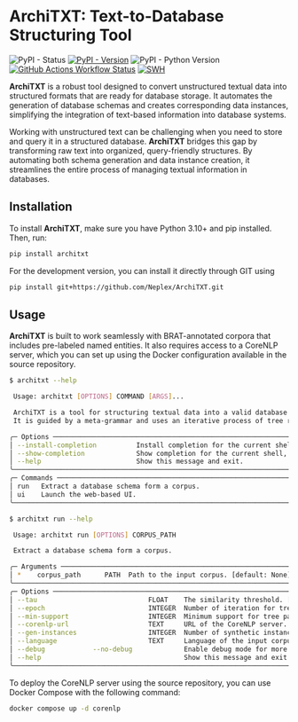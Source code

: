 # ArchiTXT: Text-to-Database Structuring Tool

![PyPI - Status](https://img.shields.io/pypi/status/architxt)
[![PyPI - Version](https://img.shields.io/pypi/v/architxt)](https://pypi.org/project/architxt/)
![PyPI - Python Version](https://img.shields.io/pypi/pyversions/architxt)
[![GitHub Actions Workflow Status](https://img.shields.io/github/actions/workflow/status/neplex/architxt/python-build.yml)](https://github.com/Neplex/ArchiTXT/actions)
[![SWH](https://archive.softwareheritage.org/badge/origin/https://github.com/Neplex/ArchiTXT/)](https://archive.softwareheritage.org/browse/origin/?origin_url=https://github.com/Neplex/ArchiTXT)

**ArchiTXT** is a robust tool designed to convert unstructured textual data into structured formats that are ready for
database storage. It automates the generation of database schemas and creates corresponding data instances, simplifying
the integration of text-based information into database systems.

Working with unstructured text can be challenging when you need to store and query it in a structured database.
**ArchiTXT** bridges this gap by transforming raw text into organized, query-friendly structures. By automating both
schema generation and data instance creation, it streamlines the entire process of managing textual information in
databases.

## Installation

To install **ArchiTXT**, make sure you have Python 3.10+ and pip installed. Then, run:

```sh
pip install architxt
```

For the development version, you can install it directly through GIT using

```sh
pip install git+https://github.com/Neplex/ArchiTXT.git
```

## Usage

**ArchiTXT** is built to work seamlessly with BRAT-annotated corpora that includes pre-labeled named entities.
It also requires access to a CoreNLP server, which you can set up using the Docker configuration available in
the source repository.

```sh
$ architxt --help

 Usage: architxt [OPTIONS] COMMAND [ARGS]...

 ArchiTXT is a tool for structuring textual data into a valid database model.
 It is guided by a meta-grammar and uses an iterative process of tree rewriting.

╭─ Options ──────────────────────────────────────────────────────────────────────────────────────────────────────╮
│ --install-completion          Install completion for the current shell.                                        │
│ --show-completion             Show completion for the current shell, to copy it or customize the installation. │
│ --help                        Show this message and exit.                                                      │
╰────────────────────────────────────────────────────────────────────────────────────────────────────────────────╯
╭─ Commands ─────────────────────────────────────────────────────────────────────────────────────────────────────╮
│ run   Extract a database schema form a corpus.                                                                 │
│ ui    Launch the web-based UI.                                                                                 │
╰────────────────────────────────────────────────────────────────────────────────────────────────────────────────╯
```

```sh
$ architxt run --help

 Usage: architxt run [OPTIONS] CORPUS_PATH

 Extract a database schema form a corpus.

╭─ Arguments ────────────────────────────────────────────────────────────────────────────────────────────────────╮
│ *    corpus_path      PATH  Path to the input corpus. [default: None] [required]                               │
╰────────────────────────────────────────────────────────────────────────────────────────────────────────────────╯
╭─ Options ──────────────────────────────────────────────────────────────────────────────────────────────────────╮
│ --tau                            FLOAT    The similarity threshold. [default: 0.7]                             │
│ --epoch                          INTEGER  Number of iteration for tree rewriting. [default: 100]               │
│ --min-support                    INTEGER  Minimum support for tree patterns. [default: 20]                     │
│ --corenlp-url                    TEXT     URL of the CoreNLP server. [default: http://localhost:9000]          │
│ --gen-instances                  INTEGER  Number of synthetic instances to generate. [default: 0]              │
│ --language                       TEXT     Language of the input corpus. [default: French]                      │
│ --debug            --no-debug             Enable debug mode for more verbose output. [default: no-debug]       │
│ --help                                    Show this message and exit.                                          │
╰────────────────────────────────────────────────────────────────────────────────────────────────────────────────╯
```

To deploy the CoreNLP server using the source repository, you can use Docker Compose with the following command:

```sh
docker compose up -d corenlp
```
